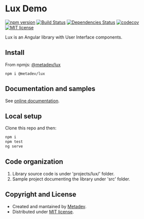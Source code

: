 # Lux Demo

[![npm version](https://badge.fury.io/js/%40metadev%2Flux.svg)](https://badge.fury.io/js/%40metadev%2Flux)
[![Build Status](https://travis-ci.org/metadevpro/lux.svg?branch=devel)](https://travis-ci.org/metadevpro/lux)
[![Dependencies Status](https://david-dm.org/metadevpro/lux/status.svg)](https://david-dm.org/metadevpro/lux)
[![codecov](https://codecov.io/gh/metadevpro/lux/branch/devel/graph/badge.svg)](https://codecov.io/gh/metadevpro/lux)
[![MIT license](http://img.shields.io/badge/license-MIT-brightgreen.svg)](http://opensource.org/licenses/MIT)

Lux is an Angular library with User Interface components.

## Install

From npmjs: [@metadev/lux](https://www.npmjs.com/package/@metadev/lux)

`npm i @metadev/lux`

## Documentation and samples

See [online documentation](https://metadev-lux.herokuapp.com/).

## Local setup

Clone this repo and then:

```bash
npm i
npm test
ng serve
```

## Code organization

1. Library source code is under 'projects/lux/' folder.
2. Sample project documenting the library under 'src' folder.

## Copyright and License

- Created and mantained by [Metadev](https://metadev.pro).
- Distributed under [MIT license](LICENSE).
